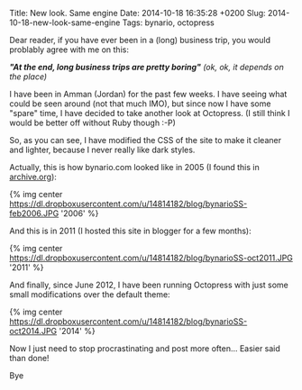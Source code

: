 Title: New look. Same engine
Date: 2014-10-18 16:35:28 +0200
Slug: 2014-10-18-new-look-same-engine
Tags: bynario, octopress

Dear reader, if you have ever been in a (long) business trip, you would problably agree with me on this:

**_"At the end, long business trips are pretty boring"_** _(ok, ok, it depends on the place)_

I have been in Amman (Jordan) for the past few weeks. I have seeing what could be seen around (not that much IMO), but since now I have some "spare" time, I have decided to take another look at Octopress.  (I still think I would be better off without Ruby though :-P)

So, as you can see, I have modified the CSS of the site to make it cleaner and lighter, because I never really like dark styles.

Actually, this is how bynario.com looked like in 2005 (I found this in [archive.org](https://www.archive.org)):

{% img center https://dl.dropboxusercontent.com/u/14814182/blog/bynarioSS-feb2006.JPG  '2006' %}

And this is in 2011 (I hosted this site in blogger for a few months):

{% img center https://dl.dropboxusercontent.com/u/14814182/blog/bynarioSS-oct2011.JPG  '2011' %}

And finally, since June 2012, I have been running Octopress with just some small modifications over the default theme:

{% img center https://dl.dropboxusercontent.com/u/14814182/blog/bynarioSS-oct2014.JPG  '2014' %}

Now I just need to stop procrastinating and post more often... Easier said than done!

Bye
